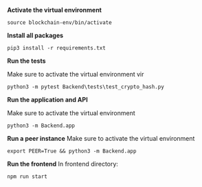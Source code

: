 **Activate the virtual environment**

```
source blockchain-env/bin/activate
```

**Install all packages**
```
pip3 install -r requirements.txt
```

**Run the tests**

Make sure to activate the virtual environment
vir
```
python3 -m pytest Backend\tests\test_crypto_hash.py
```

**Run the application and API**

Make sure to activate the virtual environment

```
python3 -m Backend.app
```

**Run a peer instance**
Make sure to activate the virtual environment

```
export PEER=True && python3 -m Backend.app
```

**Run the frontend**
In frontend directory:
```
npm run start
```